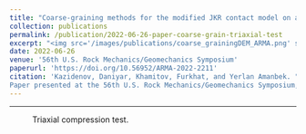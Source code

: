 ```yaml
---
title: "Coarse-graining methods for the modified JKR contact model on a triaxial compression test"
collection: publications
permalink: /publication/2022-06-26-paper-coarse-grain-triaxial-test
excerpt: "<img src='/images/publications/coarse_grainingDEM_ARMA.png' style='float:left;width:119px;height:109px;'>"
date: 2022-06-26
venue: '56th U.S. Rock Mechanics/Geomechanics Symposium'
paperurl: 'https://doi.org/10.56952/ARMA-2022-2211'
citation: 'Kazidenov, Daniyar, Khamitov, Furkhat, and Yerlan Amanbek. "Coarse-Graining Methods for the Modified JKR Contact Model on a Triaxial Compression Test." 
Paper presented at the 56th U.S. Rock Mechanics/Geomechanics Symposium, Santa Fe, New Mexico, USA, June 2022. doi: https://doi.org/10.56952/ARMA-2022-2211'
---
```


---
<figure>
  <p align="center">
  <div class="image_resize">
  <img src="/images/animations/Triaxial_testDEMcoarse.gif"  alt="">
  <figcaption> Triaxial compression test. </figcaption>
  </div>
  </p>
</figure>


